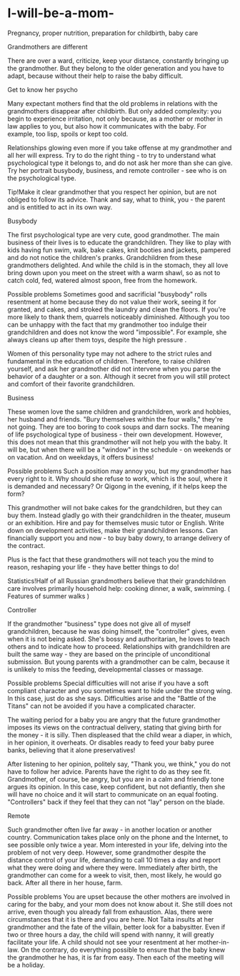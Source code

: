 # I-will-be-a-mom-

Pregnancy, proper nutrition, preparation for childbirth, baby care

Grandmothers are different

There are over a ward, criticize, keep your distance, constantly bringing up the grandmother. But they belong to the older generation and you have to adapt, because without their help to raise the baby difficult.

Get to know her psycho 

Many expectant mothers find that the old problems in relations with the grandmothers disappear after childbirth. But only added complexity: you begin to experience irritation, not only because, as a mother or mother in law applies to you, but also how it communicates with the baby. For example, too lisp, spoils or kept too cold. 

Relationships glowing even more if you take offense at my grandmother and all her will express. Try to do the right thing - to try to understand what psychological type it belongs to, and do not ask her more than she can give. Try her portrait busybody, business, and remote controller - see who is on the psychological type.

Tip!Make it clear grandmother that you respect her opinion, but are not obliged to follow its advice. Thank and say, what to think, you - the parent and is entitled to act in its own way.

Busybody

The first psychological type are very cute, good grandmother. The main business of their lives is to educate the grandchildren. They like to play with kids having fun swim, walk, bake cakes, knit booties and jackets, pampered and do not notice the children's pranks. Grandchildren from these grandmothers delighted. And while the child is in the stomach, they all love bring down upon you meet on the street with a warm shawl, so as not to catch cold, fed, watered almost spoon, free from the homework.

Possible problems
Sometimes good and sacrificial "busybody" rolls resentment at home because they do not value their work, seeing it for granted, and cakes, and stroked the laundry and clean the floors. If you're more likely to thank them, quarrels noticeably diminished. Although you too can be unhappy with the fact that my grandmother too indulge their grandchildren and does not know the word "impossible". For example, she always cleans up after them toys, despite the high pressure .

Women of this personality type may not adhere to the strict rules and fundamental in the education of children. Therefore, to raise children yourself, and ask her grandmother did not intervene when you parse the behavior of a daughter or a son. Although it secret from you will still protect and comfort of their favorite grandchildren.

Business

These women love the same children and grandchildren, work and hobbies, her husband and friends. "Bury themselves within the four walls," they're not going. They are too boring to cook soups and darn socks. The meaning of life psychological type of business - their own development. However, this does not mean that this grandmother will not help you with the baby. It will be, but when there will be a "window" in the schedule - on weekends or on vacation. And on weekdays, it offers business!

Possible problems
Such a position may annoy you, but my grandmother has every right to it. Why should she refuse to work, which is the soul, where it is demanded and necessary? Or Qigong in the evening, if it helps keep the form?

This grandmother will not bake cakes for the grandchildren, but they can buy them. Instead gladly go with their grandchildren in the theater, museum or an exhibition. Hire and pay for themselves music tutor or English. Write down on development activities, make their grandchildren lessons. Can financially support you and now - to buy baby dowry, to arrange delivery of the contract. 

Plus is the fact that these grandmothers will not teach you the mind to reason, reshaping your
life - they have better things to do!

Statistics!Half of all Russian grandmothers believe that their grandchildren care involves primarily household help: cooking dinner, a walk, swimming. ( Features of summer walks )

Controller

If the grandmother "business" type does not give all of myself grandchildren, because he was doing himself, the "controller" gives, even when it is not being asked. She's bossy and authoritarian, he loves to teach others and to indicate how to proceed. Relationships with grandchildren are built the same way - they are based on the principle of unconditional submission.
But young parents with a grandmother can be calm, because it is unlikely to miss the feeding, developmental classes or massage.

Possible problems
Special difficulties will not arise if you have a soft compliant character and you sometimes want to hide under the strong wing. In this case, just do as she says. Difficulties arise and the "Battle of the Titans" can not be avoided if you have a complicated character.

The waiting period for a baby you are angry that the future grandmother imposes its views on the contractual delivery, stating that giving birth for the money - it is silly. Then displeased that the child wear a diaper, in which, in her opinion, it overheats. Or disables ready to feed your baby puree banks, believing that it alone preservatives!

After listening to her opinion, politely say, "Thank you, we think," you do not have to follow her advice. Parents have the right to do as they see fit. Grandmother, of course, be angry, but you are in a calm and friendly tone argues its opinion. In this case, keep confident, but not defiantly, then she will have no choice and it will start to communicate on an equal footing. "Controllers" back if they feel that they can not "lay" person on the blade.

Remote

Such grandmother often live far away - in another location or another country.
Communication takes place only on the phone and the Internet, to see possible only twice a year. Mom interested in your life, delving into the problem of not very deep. However, some grandmother despite the distance control of your life, demanding to call 10 times a day and report what they were doing and where they were. Immediately after birth, the grandmother can come for a week to visit, then, most likely, he would go back. After all there in her house, farm.

Possible problems
You are upset because the other mothers are involved in caring for the baby, and your mom does not know about it. She still does not arrive, even though you already fall from exhaustion. Alas, there were circumstances that it is there and you are here.
Not Taita insults at her grandmother and the fate of the villain, better look for a babysitter. Even if two or three hours a day, the child will spend with nanny, it will greatly facilitate your life. A child should not see your resentment at her mother-in-law. On the contrary, do everything possible to ensure that the baby knew the grandmother he has, it is far from easy. Then each of the meeting will be a holiday.




